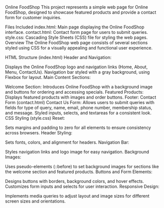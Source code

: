 Online FoodShop
This project represents a simple web page for Online FoodShop, designed to showcase featured products and provide a contact form for customer inquiries.

Files Included
index.html: Main page displaying the Online FoodShop interface.
contact.html: Contact form page for users to submit queries.
style.css: Cascading Style Sheets (CSS) file for styling the web pages.
Overview
The Online FoodShop web page consists of several sections styled using CSS for a visually appealing and functional user experience.

HTML Structure (index.html)
Header and Navigation:

Displays the Online FoodShop logo and navigation links (Home, About, Menu, ContactUs).
Navigation bar styled with a gray background, using Flexbox for layout.
Main Content Sections:

Welcome Section: Introduces Online FoodShop with a background image and buttons for ordering and accessing specials.
Featured Products: Displays featured products with images and order buttons.
Footer:
Contact Form (contact.html)
Contact Us Form:
Allows users to submit queries with fields for type of query, name, email, phone number, membership status, and message.
Styled inputs, selects, and textareas for a consistent look.
CSS Styling (style.css)
Reset:

Sets margins and padding to zero for all elements to ensure consistency across browsers.
Header Styling:

Sets fonts, colors, and alignment for headers.
Navigation Bar:

Styles navigation links and logo image for easy navigation.
Background Images:

Uses pseudo-elements (::before) to set background images for sections like the welcome section and featured products.
Buttons and Form Elements:

Designs buttons with borders, background colors, and hover effects.
Customizes form inputs and selects for user interaction.
Responsive Design:

Implements media queries to adjust layout and image sizes for different screen sizes and orientations.


